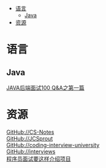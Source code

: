 <!-- TOC -->

- [语言](#语言)
    - [Java](#java)
- [资源](#资源)

<!-- /TOC -->

# 语言

## Java

[JAVA后端面试100 Q&A之第一篇](https://mp.weixin.qq.com/s/AauQPGo44JrkqND5BLsTQg)<br>

# 资源

[GitHub://CS-Notes](https://github.com/CyC2018/CS-Notes)<br>
[GitHub://JCSprout](https://github.com/crossoverJie/JCSprout)<br>
[GitHub://coding-interview-university](https://github.com/jwasham/coding-interview-university)<br>
[GitHub://interviews](https://github.com/kdn251/interviews)<br>
[程序员面试要这样介绍项目](https://mp.weixin.qq.com/s/fAs5_2oThu6Ksj58e_xGuQ)<br>